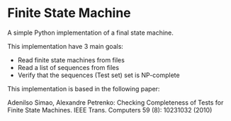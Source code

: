 # Finite State Machine

A simple Python implementation of a final state machine.

This implementation have 3 main goals:

- Read finite state machines from files
- Read a list of sequences from files
- Verify that the sequences (Test set) set is NP-complete

This implementation is based in the following paper:

Adenilso Simao, Alexandre Petrenko: Checking Completeness of Tests for Finite State Machines.  IEEE Trans. Computers 59 (8): 1023­1032 (2010)
